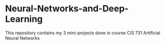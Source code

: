 # Neural-Networks-and-Deep-Learning
This repository contains my 3 mini-projects done in course CIS 731 Artificial Neural Networks

